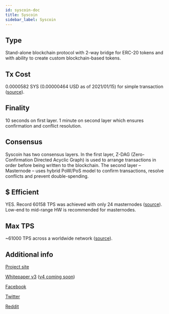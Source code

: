 ```yaml
---
id: syscoin-doc
title: Syscoin
sidebar_label: Syscoin
---
```


## Type

Stand-alone blockchain protocol with 2-way bridge for ERC-20 tokens and with ability to create custom blockchain-based tokens.

## Tx Cost

0.0000582 SYS (0.00000464 USD as of 2021/01/15) for simple transaction ([source](https://syscoin.org/fees/)).

## Finality

10 seconds on first layer.
1 minute on second layer which ensures confirmation and conflict resolution.

## Consensus

Syscoin has two consensus layers. In the first layer, Z-DAG (Zero-Confirmation Directed Acyclic Graph) is used to arrange transactions in order before being written to the blockchain. The second layer – Masternode – uses hybrid PoW/PoS model to confirm transactions, resolve conflicts and prevent double-spending.

## $ Efficient

YES.
Record 60158 TPS was achieved with only 24 masternodes ([source](https://syscoin.org/news/z-dag-performance-analysishttps://syscoin.org/news/z-dag-performance-analysis)). Low-end to mid-range HW is recommended for masternodes.

## Max TPS

~61000 TPS across a worldwide network ([source](https://whiteblock.io/wp-content/uploads/2019/07/ZDAG-Analysis.pdf)).

## Additional info

[Project site](https://syscoin.org/)

[Whitepaper v3](https://syscoin.org/syscoin3_whitepaper.pdf) ([v4 coming soon](https://syscoin.org/whitepaper))

[Facebook](https://www.facebook.com/Syscoin/)

[Twitter](https://twitter.com/syscoin)

[Reddit](https://www.reddit.com/r/SysCoin/)
